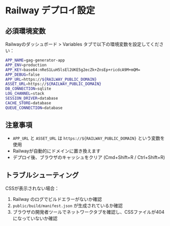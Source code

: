 # Railway デプロイ設定

## 必須環境変数

Railwayのダッシュボード > Variables タブで以下の環境変数を設定してください：

```bash
APP_NAME=gag-generator-app
APP_ENV=production
APP_KEY=base64:nReS1LuH5lsEl2UKE5g2ecZk+ZnsEp+ricdcA9M+mQM=
APP_DEBUG=false
APP_URL=https://${RAILWAY_PUBLIC_DOMAIN}
ASSET_URL=https://${RAILWAY_PUBLIC_DOMAIN}
DB_CONNECTION=sqlite
LOG_CHANNEL=stack
SESSION_DRIVER=database
CACHE_STORE=database
QUEUE_CONNECTION=database
```

## 注意事項

- `APP_URL` と `ASSET_URL` は `https://${RAILWAY_PUBLIC_DOMAIN}` という変数を使用
- Railwayが自動的にドメインに置き換えます
- デプロイ後、ブラウザのキャッシュをクリア (Cmd+Shift+R / Ctrl+Shift+R)

## トラブルシューティング

CSSが表示されない場合：
1. Railway のログでビルドエラーがないか確認
2. `public/build/manifest.json` が生成されているか確認
3. ブラウザの開発者ツールでネットワークタブを確認し、CSSファイルが404になっていないか確認
